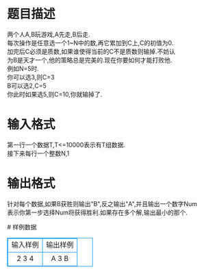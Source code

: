 # 

 
 # 题目描述 
<p>
两个人A,B玩游戏,A先走,B后走.<br>每次操作是任意选一个1~N中的数,再它累加到C上,C的初值为0.<br>加完后C必须是质数,如果谁使得当前的C不是质数则输掉.不妨认<br>为B是天才一个,他的策略总是完美的.现在你要如何才能打败他.<br>例如N=5时.<br>你可以选3,则C=3<br>B可以选2,C=5<br>你此时如果选5,则C=10,你就输掉了.<br></p> 

 
 # 输入格式 
<p>
第一行一个数据T,T<=10000表示有T组数据.<br>接下来每行一个整数N,1<N<=1000<br><br></p> 

 
 # 输出格式 
<p>
针对每个数据,如果B获胜则输出"B",反之输出"A",并且输出一个数字Num<br>表示你第一步选择Num将获得胜利.如果存在多个解,输出最小的那个.<br></p> 
# 样例数据
<style>
        table,table tr th, table tr td { border:1px solid #0094ff; }
        table { width: 200px; min-height: 25px; line-height: 25px; text-align: center; border-collapse: collapse;}   
    </style>
<table>
	<tr>
		<td>输入样例</td>
		<td>输出样例</td>
	</tr>
<tr><td>2
3
4

</td><td>A 3
B</td></tr></table>
